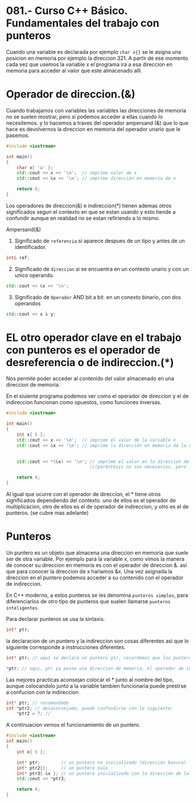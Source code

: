 081.- Curso C++ Básico. Fundamentales del trabajo con punteros
===

Cuando una variable es declarada por ejemplo `char x{}` se le asigna una posicion en memoria por ejemplo la direccion 321.
A partir de ese momento cada vez que usemos la variable x el programa ira a esa direccion en memoria para acceder al valor que este almacenado alli.



Operador de direccion.(&)
======
Cuando trabajamos con variables las variables las direcciones de memoria no se suelen mostrar, pero si podemos acceder a ellas cuando lo necesitemos. y lo hacemos a traves del operador ampersand (&) que lo que hace es devolvernos la direccion en memoria del operador unario que le pasemos.

```cpp
#include <iostream>

int main()
{
    char x{ 'a' };    
    std::cout << x << '\n';  // imprime valor de x
    std::cout << &x << '\n'; // imprime dirección en memoria de x

    return 0;
}

```

Los operadores de direccion(&) e indireccion(\*) tienen ademas otros significados segun el contexto en que se estan usando y esto tiende a confundir aunque en realidad no se estan refiriendo a lo mismo.

Ampersand(&)
1) Significado de `referencia` si aparece despues de un tipo y antes de un identificador.
```cpp
int& ref;
```

2) Significado de `direccion` si se encuentra en un contexto unario y con un unico operando.
```cpp
std::cout << &x << '\n';
```

3) Significado de `Operador` AND bit a bit. en un conexto binario, con dos operandos
```cpp
std::cout << x & y;
```


EL otro operador clave en el trabajo con punteros es el operador de desreferencia o de indireccion.(\*)
===

Nos permite poder acceder al contenido del valor almacenado en una direccion de memoria.


En el siuiente programa podemos ver como el operador de direccion y el de indireccion funcionan como opuestos, como funciones inversas.
```cpp
#include <iostream>

int main()
{
    int x{ 5 };
    std::cout << x << '\n';  // imprime el valor de la variable x
    std::cout << &x << '\n'; // imprime la dirección en memoria de la variable x
    

    std::cout << *(&x) << '\n'; // imprime el valor en la dirección de memoria de la variable x 
                                //(paréntesis no son necesarios, pero facilitan la lectura)

    return 0;
}
```

Al igual que ocurre con el operador de direccion, el * tiene otros significados dependiendo del contexto. uno de ellos es el operador de multiplicacion, otro de ellos es el de operador de indireccion, y otro es el de punteros. (se cubre mas adelante)



Punteros
===
Un puntero es un objeto que almacena una direccion en memoria que suele ser de otra variable.
Por ejemplo para la variable x, como vimos la manera de conocer su direccion en memoria es con el operador de direccion &. asi que para conocer la direccion de x hariamos &x.
Una vez asignada la direccion en el puntero podemos acceder a su contenido con el operador de indireccion.

En C++ moderno, a estos punteros se les denomina `punteros simples`, para diferenciarlos de otro tipo de punteros que suelen llamarse `punteros inteligentes`.

Para declarar punteros se usa la sintaxis.
```cpp
int* ptr; 
```

la declaracion de un puntero y la indireccion son cosas diferentes asi que lo siguiente corresponde a instrucciones diferentes.
```cpp
int* ptr; // aqui se declara un puntero ptr, recordemos que los punteros tienen asignadas direcciones de memoria.

*ptr; // aqui, ptr ya posee una direccion de memoria, el operador de indireccion * me devuelve el contenido que se encuentra en esa direccion.
```

Las mejores practicas aconsejan colocar el * junto al nombre del tipo, aunque colocandolo junto a la variable tambien funcionaria puede prestrse a confucion con la indireccion
```cpp
int* ptr; // recomendado
int *ptr2; // desaconsejado, puede confundirse con lo siguiente:
    *ptr2 = 7; // 
```

A continuacion vemos el funcionamiento de un puntero.
```cpp
#include <iostream>
int main()
{
    int x{ 5 };

    int* ptr;        // un puntero no inicializado (dirección basura)
    int* ptr2{};     // un puntero nulo 
    int* ptr3{ &x }; // un puntero inicializado con la dirección de la variable x
    std::cout << *ptr3;

    return 0;
}
```